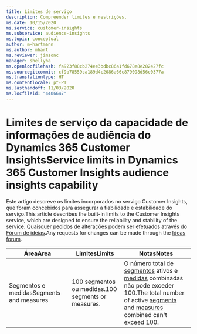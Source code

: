 ```yaml
---
title: Limites de serviço
description: Compreender limites e restrições.
ms.date: 10/15/2020
ms.service: customer-insights
ms.subservice: audience-insights
ms.topic: conceptual
author: m-hartmann
ms.author: mhart
ms.reviewer: jimsonc
manager: shellyha
ms.openlocfilehash: fa923f88cb274ee3bdbc86a1fd678e8e282427fc
ms.sourcegitcommit: cf9b78559ca189d4c2086a66c879098d56c0377a
ms.translationtype: HT
ms.contentlocale: pt-PT
ms.lasthandoff: 11/03/2020
ms.locfileid: "4406647"
---
```

# <a name="service-limits-in-dynamics-365-customer-insights-audience-insights-capability"></a><span data-ttu-id="d391c-103">Limites de serviço da capacidade de informações de audiência do Dynamics 365 Customer Insights</span><span class="sxs-lookup"><span data-stu-id="d391c-103">Service limits in Dynamics 365 Customer Insights audience insights capability</span></span>

<span data-ttu-id="d391c-104">Este artigo descreve os limites incorporados no serviço Customer Insights, que foram concebidos para assegurar a fiabilidade e estabilidade do serviço.</span><span class="sxs-lookup"><span data-stu-id="d391c-104">This article describes the built-in limits to the Customer Insights service, which are designed to ensure the reliability and stability of the service.</span></span> <span data-ttu-id="d391c-105">Quaisquer pedidos de alterações podem ser efetuados através do [Fórum de ideias](https://go.microsoft.com/fwlink/?linkid=2074172).</span><span class="sxs-lookup"><span data-stu-id="d391c-105">Any requests for changes can be made through the [Ideas forum](https://go.microsoft.com/fwlink/?linkid=2074172).</span></span> 
 
| <span data-ttu-id="d391c-106">Área</span><span class="sxs-lookup"><span data-stu-id="d391c-106">Area</span></span>  | <span data-ttu-id="d391c-107">Limites</span><span class="sxs-lookup"><span data-stu-id="d391c-107">Limits</span></span>  | <span data-ttu-id="d391c-108">Notas</span><span class="sxs-lookup"><span data-stu-id="d391c-108">Notes</span></span> |
|-------------|---------------------------------------------------------------------|---------------------------------------------------------------------|
| <span data-ttu-id="d391c-109">Segmentos e medidas</span><span class="sxs-lookup"><span data-stu-id="d391c-109">Segments and measures</span></span> | <span data-ttu-id="d391c-110">100 segmentos ou medidas.</span><span class="sxs-lookup"><span data-stu-id="d391c-110">100 segments or measures.</span></span> | <span data-ttu-id="d391c-111">O número total de [segmentos](segments.md) ativos e [medidas](measures.md) combinadas não pode exceder 100.</span><span class="sxs-lookup"><span data-stu-id="d391c-111">The total number of active [segments](segments.md) and [measures](measures.md) combined can't exceed 100.</span></span>  |
